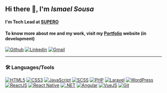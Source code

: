 ## Hi there 👋, I'm **_Ismael Sousa_**

#### I'm Tech Lead at [SUPERO](https://www.supero.com.br/)
#### To know more about me and my work, visit my [Portfolio](https://ismaelrsousa.github.io/novo-portfolio) website (in development)

[![Github](https://img.shields.io/badge/-Github-000?style=round-square&logo=Github&logoColor=white&link=https://github.com/ismaelrsousa)](https://github.com/ismaelrsousa)
[![Linkedin](https://img.shields.io/badge/-LinkedIn-blue?style=round-square&logo=Linkedin&logoColor=white&link=https://www.linkedin.com/in/ismaelrsousa/)](https://www.linkedin.com/in/ismaelrsousa/)
[![Gmail](https://img.shields.io/badge/-Gmail-%23ea4335?style=round-square&logo=Gmail&logoColor=white&link=mailto:ismaelrsousa.contato@gmail.com)](mailto:ismaelrsousa.contato@gmail.com)

---

### :hammer_and_wrench: Languages/Tools

[![HTML5](https://img.shields.io/badge/-HTML5-%23E44D27?style=round-square&logo=html5&logoColor=ffffff)](https://www.w3schools.com/html/)
[![CSS3](https://img.shields.io/badge/-CSS3-%231572B6?style=round-square&logo=css3&logoColor=ffffff)](https://www.w3schools.com/css/)
[![JavaScript](https://img.shields.io/badge/-JavaScript-%23efd81d?style=round-square&logo=javascript&logoColor=000000)](https://www.w3schools.com/js/)
[![SCSS](https://img.shields.io/badge/-SCSS3-%23c76494?style=round-square&logo=sass&logoColor=ffffff)](https://sass-lang.com/)
[![PHP](https://img.shields.io/badge/-PHP-%237377ad?style=round-square&logo=php&logoColor=ffffff)](https://www.php.net/)
[![Laravel](https://img.shields.io/badge/-Laravel-%23f72c1f?style=round-square&logo=laravel&logoColor=ffffff)](https://laravel.com/)
[![WordPress](https://img.shields.io/badge/-WordPress-%2321759b?style=round-square&logo=wordpress&logoColor=ffffff)](http://wordpress.org/)
[![ReactJS](https://img.shields.io/badge/-ReactJS-%2361dafb?style=round-square&logo=react&logoColor=000000)](https://reactjs.org/)
[![React Native](https://img.shields.io/badge/-React%20Native-%2361dafb?style=round-square&logo=react&logoColor=000000)](https://reactnative.dev/)
[![.NET](https://img.shields.io/badge/-.NET-5027d5?style=round-square&logo=.net&logoColor=ffffff)](https://dotnet.microsoft.com/en-us/)
[![Angular](https://img.shields.io/badge/-Angular-dd0031?style=round-square&logo=angular&logoColor=ffffff)](https://angular.io/)
[![VueJS](https://img.shields.io/badge/-VueJS-42b883?style=round-square&logo=vuedotjs&logoColor=ffffff)]([https://angular.io/](https://vuejs.org/))
[![Git](https://img.shields.io/badge/-Git-%23e84e31?style=round-square&logo=Git&logoColor=ffffff)](https://git-scm.com/)

